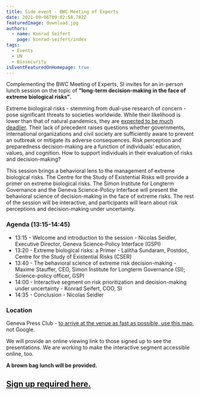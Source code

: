 ```yaml
---
title: Side event - BWC Meeting of Experts
date: 2021-09-06T09:02:58.782Z
featuredImage: download.jpg
authors:
  - name: Konrad Seifert
    page: konrad-seifert/index
tags:
  - Events
  - UN
  - Biosecurity
isEventFeaturedOnHomepage: true
---
```

Complementing the BWC Meeting of Experts, SI invites for an in-person lunch session on the topic of **"long-term decision-making in the face of extreme biological risks"**. 

Extreme biological risks - stemming from dual-use research of concern - pose significant threats to societies worldwide. While their likelihood is lower than that of natural pandemics, they are [expected to be much deadlier](https://www.ncbi.nlm.nih.gov/pmc/articles/PMC5576209/). Their lack of precedent raises questions whether governments, international organizations and civil society are sufficiently aware to prevent an outbreak or mitigate its adverse consequences. Risk perception and preparedness decision-making are a function of individuals’ education, values, and cognition. How to support individuals in their evaluation of risks and decision-making?

This session brings a behavioral lens to the management of extreme biological risks. The Centre for the Study of Existential Risks will provide a primer on extreme biological risks. The Simon Institute for Longterm Governance and the Geneva Science-Policy Interface will present the behavioral science of decision-making in the face of extreme risks. The rest of the session will be interactive, and participants will learn about risk perceptions and decision-making under uncertainty.  

### Agenda (13:15-14:45)

* 13:15 - Welcome and introduction to the session - Nicolas Seidler, Executive Director, Geneva Science-Policy Interface (GSPI)
* 13:20 - Extreme biological risks: a Primer - Lalitha Sundaram, Postdoc, Centre for the Study of Existential Risks (CSER)
* 13:40 - The behavioral science of extreme risk decision-making - Maxime Stauffer, CEO, Simon Institute for Longterm Governance (SI); Science-policy officer, GSPI
* 14:00 - Interactive segment on risk prioritization and decision-making under uncertainty - Konrad Seifert, COO, SI
* 14:35 - Conclusion - Nicolas Seidler

### Location

Geneva Press Club - [to arrive at the venue as fast as possible, use this map](https://www.openstreetmap.org/directions?engine=fossgis_osrm_foot&route=46.22720%2C6.13912%3B46.23247%2C6.14175#map=17/46.22983/6.13976), not Google.

We will provide an online viewing link to those signed up to see the presentations. We are working to make the interactive segment accessible online, too.

**A brown bag lunch will be provided.**

## **[Sign up required here.](https://airtable.com/shrcy8O7BDfXp5h5m)**